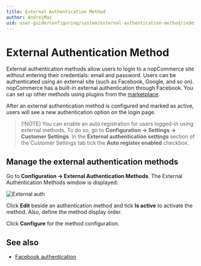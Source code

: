 ```yaml
---
title: External Authentication Method
author: AndreiMaz
uid: user-guide/configuring/system/external-authentication-method/index
---
```


# External Authentication Method

External authentication methods allow users to login to a nopCommerce site without entering their credentials: email and password. Users can be authenticated using an external site (such as Facebook, Google, and so on). nopCommerce has a built-in external authentication through Facebook. You can set up other methods using plugins from the [marketplace](https://www.nopcommerce.com/marketplace.aspx).

After an external authentication method is configured and marked as active, users will see a new authentication option on the login page.

> [!NOTE] You can enable an auto registration for users logged-in using external methods. To do so, go to **Configuration → Settings → Customer Settings**. In the **External authentication settings** section of the Customer Settings tab tick the **Auto register enabled** checkbox.

## Manage the external authentication methods

Go to **Configuration → External Authentication Methods**. The External Authentication Methods window is displayed:

![External auth](_static/index/external-authentication.png)

Click **Edit** beside an authentication method and tick **Is active** to activate the method. Also, define the method display order.

Click **Configure** for the method configuration.

## See also

* [Facebook authentication](xref:user-guide/configuring/system/external-authentication/facebook)